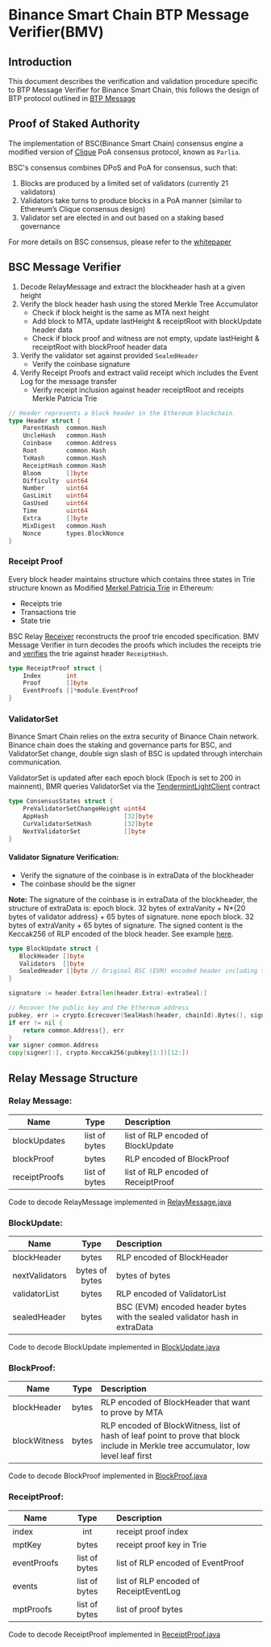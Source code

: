 # Binance Smart Chain BTP Message Verifier(BMV)

## Introduction

This document describes the verification and validation procedure specific to BTP Message Verifier for Binance Smart Chain, 
this follows the design of BTP protocol outlined in [BTP Message](btp.md#btp-message)

## Proof of Staked Authority

The implementation of BSC(Binance Smart Chain) consensus engine a modified version of [Clique](https://eips.ethereum.org/EIPS/eip-225) PoA
consensus protocol, known as `Parlia`.

BSC's consensus combines DPoS and PoA for consensus, such that:

1. Blocks are produced by a limited set of validators (currently 21 validators)
2. Validators take turns to produce blocks in a PoA manner (similar to Ethereum’s Clique consensus design)
3. Validator set are elected in and out based on a staking based governance

For more details on BSC consensus, please refer to the [whitepaper](https://github.com/binance-chain/whitepaper/blob/12237099ad5e7d2e33641445531a3f25dc1ebe78/WHITEPAPER.md)

## BSC Message Verifier

1. Decode RelayMessage and extract the blockheader hash at a given height
2. Verify the block header hash using the stored Merkle Tree Accumulator
    - Check if block height is the same as MTA next height
    - Add block to MTA, update lastHeight & receiptRoot with blockUpdate header data
    - Check if block proof and witness are not empty, update lastHeight & receiptRoot with blockProof header data
3. Verify the validator set against provided `SealedHeader`
    - Verify the coinbase signature
4. Verify Receipt Proofs and extract valid receipt which includes the Event Log for the message transfer
    - Verify receipt inclusion against header receiptRoot and receipts Merkle Patricia Trie

```go
// Header represents a block header in the Ethereum blockchain.
type Header struct {
	ParentHash  common.Hash
	UncleHash   common.Hash
	Coinbase    common.Address
	Root        common.Hash
	TxHash      common.Hash
	ReceiptHash common.Hash
	Bloom       []byte
	Difficulty  uint64
	Number      uint64
	GasLimit    uint64
	GasUsed     uint64
	Time        uint64
	Extra       []byte
	MixDigest   common.Hash
	Nonce       types.BlockNonce
}
```

### Receipt Proof

Every block header maintains structure which contains three states in Trie structure known as Modified [Merkel Patricia Trie](https://eth.wiki/en/fundamentals/patricia-tree) in Ethereum:

- Receipts trie
- Transactions trie
- State trie

BSC Relay [Receiver](https://github.com/icon-project/icon-bridge/bmr/blob/bridge_bsc/cmd/iconbridge/module/bsc/receiver.go#L150) reconstructs the proof trie encoded specification. 
BMV Message Verifier in turn decodes the proofs which includes the receipts trie and [verifies](https://github.com/icon-project/icon-bridge/bmr/blob/bridge_bsc/javascore/bmv/src/main/java/foundation/icon/btp/bmv/BTPMessageVerifier.java#L91)
the trie against header `ReceiptHash`. 

```go
type ReceiptProof struct {
	Index       int
	Proof       []byte
	EventProofs []*module.EventProof
}
```

### ValidatorSet

Binance Smart Chain relies on the extra security of Binance Chain network. Binance chain does the staking and governance parts for BSC,
and ValidatorSet change, double sign slash of BSC is updated through interchain communication.

ValidatorSet is updated after each epoch block (Epoch is set to 200 in mainnent), BMR queries ValidatorSet via the [TendermintLightClient](https://github.com/icon-project/icon-bridge/bmr/blob/bridge_bsc/cmd/iconbridge/module/bsc/receiver.go#L82) contract  

```go
type ConsensusStates struct {
	PreValidatorSetChangeHeight uint64
	AppHash                     [32]byte
	CurValidatorSetHash         [32]byte
	NextValidatorSet            []byte
}
```

#### Validator Signature Verification: 
- Verify the signature of the coinbase is in extraData of the blockheader
- The coinbase should be the signer

**Note:** 
The signature of the coinbase is in extraData of the blockheader, the structure of extraData is: epoch block. 32 bytes of extraVanity + N*{20 bytes of validator address} + 65 bytes of signature. none epoch block. 32 bytes of extraVanity + 65 bytes of signature. The signed content is the Keccak256 of RLP encoded of the block header. See example [here](https://github.com/binance-chain/bsc/blob/955c78bde05c756fe30a9e6ecf8bed5091d9f62e/consensus/parlia/parlia.go#L158).

```go
type BlockUpdate struct {
   BlockHeader []byte
   Validators  []byte
   SealedHeader []byte // Original BSC (EVM) encoded header including the validator signature
}
```

```go
signature := header.Extra[len(header.Extra)-extraSeal:]

// Recover the public key and the Ethereum address
pubkey, err := crypto.Ecrecover(SealHash(header, chainId).Bytes(), signature)
if err != nil {
    return common.Address{}, err
}
var signer common.Address
copy(signer[:], crypto.Keccak256(pubkey[1:])[12:])
```

## Relay Message Structure
### Relay Message:
| Name          |      Type      |  Description                        |
|---------------|:--------------:|:------------------------------------|
| blockUpdates  |  list of bytes | list of RLP encoded of BlockUpdate  |
| blockProof    |    bytes       | RLP encoded of BlockProof           |
| receiptProofs | list of bytes  | list of RLP encoded of ReceiptProof |
Code to decode RelayMessage implemented in [RelayMessage.java](https://github.com/icon-project/icon-bridge/bmr/blob/bridge_bsc/javascore/bmv/src/main/java/foundation/icon/btp/bmv/types/RelayMessage.java)
### BlockUpdate:
| Name           |      Type      |  Description                 |
|----------------|:--------------:|:-----------------------------|
| blockHeader    |    bytes       | RLP encoded of BlockHeader   |
| nextValidators | bytes of bytes | bytes of bytes               |
| validatorList  |    bytes       | RLP encoded of ValidatorList |
| sealedHeader   |    bytes       | BSC (EVM) encoded header bytes with the sealed validator hash in extraData     |
Code to decode BlockUpdate implemented in [BlockUpdate.java](https://github.com/icon-project/icon-bridge/bmr/blob/bridge_bsc/javascore/bmv/src/main/java/foundation/icon/btp/bmv/types/BlockUpdate.java)
### BlockProof:
| Name           |      Type      |  Description                |
|----------------|:--------------:|:----------------------------|
| blockHeader    |    bytes       | RLP encoded of BlockHeader that want to prove by MTA|
| blockWitness   |    bytes       | RLP encoded of BlockWitness, list of hash of leaf point to prove that block include in Merkle tree accumulator, low level leaf first |
Code to decode BlockProof implemented in [BlockProof.java](https://github.com/icon-project/icon-bridge/bmr/blob/bridge_bsc/javascore/bmv/src/main/java/foundation/icon/btp/bmv/types/BlockProof.java)
### ReceiptProof:
| Name           |      Type      |  Description                           |
|----------------|:--------------:|:---------------------------------------|
| index          |    int         | receipt proof index                    |
| mptKey         |    bytes       | receipt proof key in Trie              |
| eventProofs    | list of bytes  | list of RLP encoded of EventProof      |
| events         | list of bytes  | list of RLP encoded of ReceiptEventLog |
| mptProofs      | list of bytes  | list of proof bytes                    |
Code to decode ReceiptProof implemented in [ReceiptProof.java](https://github.com/icon-project/icon-bridge/bmr/blob/bridge_bsc/javascore/bmv/src/main/java/foundation/icon/btp/bmv/types/ReceiptProof.java)